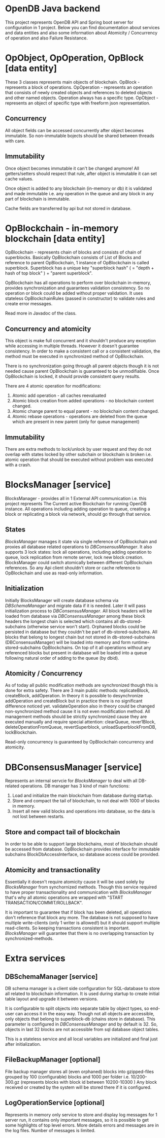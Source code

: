 # OpenDB Java backend

This project represents OpenDB API and Spring boot server for configuration in 1 project. Below you can find documentation about services and data entities and also some information about Atomicity / Concurrency of operation and also Failure Resistance.

# OpObject, OpOperation, OpBlock [data entity]

These 3 classes represents main objects of blockchain.
OpBlock - represents a block of operations.
OpOperation - represents an operation that consists of newly created objects and references to deleted objects and other named objects. Operation always has a specific type.
OpObject - represents an object of specific type with freeform json representation.

## Concurrency
All object fields can be accessed concurrently after object becomes immutable. So non-immutable bojects should be shared between threads with care.

## Immutability
Once object becomes immutable it can't be changed anymore! All getters/setters should respect that rule, after object is immutable it can set cache values.

Once object is added to any blockchain (in-memory or db) it is validated and made immutable i.e. any operation in the queue and any block in any part of blockchain is immutable.

Cache fields are transferred by api but not stored in database.

# OpBlockchain - in-memory blockchain [data entity]

OpBlockchain - represents chain of blocks and consists of chain of superblocks. Basically OpBlockchain consists of List of Blocks and reference to parent OpBlockchain, 1 instance of OpBlockchain is called superblock. Superblock has a unique key "superblock hash" ( = "depth + hash of top block" ) + "parent superblock".

OpBlockchain has all operations to perform over blockchain in-memory, provides synchronization and guarantees validation consistency. So no operation or block could be added without proper validation. It uses stateless OpBlockchainRules (passed in constructor) to validate rules and create error messages.

Read more in Javadoc of the class.

## Concurrency and atomicity
This object is make full concurrent and it shouldn't produce any exception while accessing in multiple threads. However it doesn't guarantee consistency. In order to make a consistent call or a consistent validation, the method must be executed in synchronized method of OpBlockchain.

There is no synchronization going through all parent objects though it is not needed cause parent OpBlockchain is guaranteed to be unmodifiable. Once OpBlockchain is locked, it should provide consistent query results.

There are 4 atomic operation for modifications:
1. Atomic add operation - all caches reevaluated
2. Atomic block creation from added operations - no blockchain content changed.
3. Atomic change parent to equal parent - no blockchain content changed.
4. Atomic rebase operations - operations are deleted from the queue which are present in new parent (only for queue management)

## Immutability
There are extra methods to lock/unlock by user request and they do not overlap with states locked by other subchain or blockchain is broken i.e. atomic operation that should be executed without problem was executed with a crash.

# BlocksManager [service]
BlocksManager - provides all in 1 External API communication i.e. this project represents The Current active Blockchain for running OpenDB instance. All operations including adding operation to queue, creating a block or replicating a block via network, should go through that service.

## States
*BlocksManager* manages it state via single reference of OpBlockchain and proxies all database related operations to *DBConsensusManager*. It also supports 3 lock states: lock all operations, including adding operation to queue, lock replication from remote server, lock new block creation. BlocksManager could switch atomically  between different OpBlockchain references. So any Api client shouldn't store or cache reference to OpBlockchain and use as read-only information.

## Initialization
Initially BlocksManager will create database schema via *DBSchemaManager* and migrate data if it is needed. Later it will pass initialization process to *DBConsensusManager*. All block headers will be loaded from database via *DBConsensusManager* among these block headers the longest chain is selected which contains all db-stored-subchains (otherwise service won't start). Orphaned blocks could be persisted in database but they couldn't be part of db-stored-subchains. All blocks that belong to longest chain but not stored in db-stored-subchains (DBConsensusManager) will be loaded into memory and form runtime-stored-subchains OpBlockchains. On top of it all operations without any referenced blocks but present in database will be loaded into a queue following natural order of adding to the queue (by dbid).



## Atomicity / Concurrency
As of today all public modification methods are synchronized though this is done for extra safety. There are 3 main public methods: replicateBlock, createBlock, addOperation. In theory it is possible to desynchronize addOperation and createBlock but in practice there is no significant difference noticed yet. validateOperation also in theory could be changed non-synchronized method cause it is not even modification method. 
All management methods should be strictly synchronized cause they are executed manually and require special attention: clearQueue, rever1Block, deleteOperationFromQueue, revertSuperblock, unloadSuperblockFromDB, lockBlockchain. 

Read-only concurrency is guaranteed by OpBlockchain concurrency and atomicity.

# DBConsensusManager [service]
Represents an internal servcie for *BlocksManager* to deal with all DB-related operations. DB manager has 3 kind of main functions:
1. Load and initialize the main blockchain from database during startup.
2. Store and compact the tail of blockchain, to not deal with 1000 of blocks in memory. 
3. Insert all new valid blocks and operations into database, so the data is not lost between restarts.

## Store and compact tail of blockchain
In order to be able to support large blockchains, most of blockchain should be accessed from database. OpBlockchain provides interface for immutable subchains BlockDbAccessInterface, so database access could be provided. 

## Atomicity and transactionality
Essentially it doesn't require atomicity cause it will be used solely by *BlocksManager* from synchornized methods. Though this service required to have proper transactionality and communication with *BlocksManager* that's why all atomic operations are wrapped with "START TRANSACTION/COMMIT/ROLLBACK". 

It is important to guarantee that if block has been deleted, all operations don't reference that block any more. The database is not supposed to have multiple write-clients (only 1 writer is allowed!) but it should support multiple read-clients. So keeping transactions consistent is important. *BlocksManager* will guarantee that there is no overlapping transaction by synchronized-methods.

# Extra services

## DBSchemaManager [service]
DB schema manager is a client side configuration for SQL-database to store all related to blockchain information. It is used during startup to create initial table layout and upgrade it between versions.

It is configurable to split objects into separate table by object types, so end-user can access it in the easy way. Though not all objects are accessible, only objects that belong to superblock-db (chains store in database). This parameter is configured in *DBConsensusManager* and by default is 32. So, objects in last 32 blocks are not accessible from sql database  object tables.

This is a stateless service and all local variables are initialized and final just after initialization.

## FileBackupManager [optional]
File backup manager stores all (even orphaned) blocks into gzipped-files grouped by 100 (configurable) blocks and 1000 per folder i.e. 10/200-300.gz (represents blocks with block id between 10200-10300 ) Any block received or created by the system will be stored there if it is configured.

## LogOperationService [optional]
Represents in memory only service to store and display log messages for 1 server run, it contains only important messages, so it is possible to get some highlights of top level errors. More details errors and messages are in the log files. Number of messages is limited.